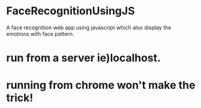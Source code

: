 # FaceRecognitionUsingJS
A face recognition web app using javascript which also display the emotions with face pattern.

# run from a server ie)localhost.

# running from chrome won't make the trick!
